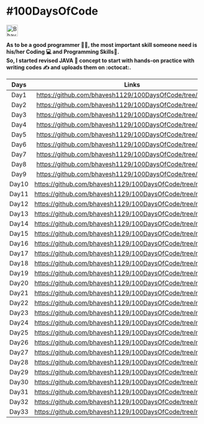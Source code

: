 # #100DaysOfCode

<a href="https://dev.to/bhavesh1129">
  <img src="https://d2fltix0v2e0sb.cloudfront.net/dev-badge.svg" alt="Bhavesh Garg's DEV Profile" height="30" width="30">
</a>

**As to be a good programmer	:man_technologist:, the most important skill someone need is his/her Coding :computer: and Programming Skills:star_struck:.  
So, I started revised JAVA :page_with_curl: concept to start with hands-on practice with writing codes	:writing_hand: and uploads them on :octocat:.**

| Days | Links |
| :---:   | :-: |
| Day1 | https://github.com/bhavesh1129/100DaysOfCode/tree/main/day1 |
| Day2 | https://github.com/bhavesh1129/100DaysOfCode/tree/main/day2 |
| Day3 | https://github.com/bhavesh1129/100DaysOfCode/tree/main/day3 |
| Day4 | https://github.com/bhavesh1129/100DaysOfCode/tree/main/day4 |
| Day5 | https://github.com/bhavesh1129/100DaysOfCode/tree/main/day5 |
| Day6 | https://github.com/bhavesh1129/100DaysOfCode/tree/main/day6 |
| Day7 | https://github.com/bhavesh1129/100DaysOfCode/tree/main/day7 |
| Day8 | https://github.com/bhavesh1129/100DaysOfCode/tree/main/day8 |
| Day9 | https://github.com/bhavesh1129/100DaysOfCode/tree/main/day9 |
| Day10 | https://github.com/bhavesh1129/100DaysOfCode/tree/main/day10 |
| Day11 | https://github.com/bhavesh1129/100DaysOfCode/tree/main/day11 |
| Day12 | https://github.com/bhavesh1129/100DaysOfCode/tree/main/day12 |
| Day13 | https://github.com/bhavesh1129/100DaysOfCode/tree/main/day13 |
| Day14 | https://github.com/bhavesh1129/100DaysOfCode/tree/main/day14 |
| Day15 | https://github.com/bhavesh1129/100DaysOfCode/tree/main/day15 |
| Day16 | https://github.com/bhavesh1129/100DaysOfCode/tree/main/day16 |
| Day17 | https://github.com/bhavesh1129/100DaysOfCode/tree/main/day17 |
| Day18 | https://github.com/bhavesh1129/100DaysOfCode/tree/main/day18 |
| Day19 | https://github.com/bhavesh1129/100DaysOfCode/tree/main/day19 |
| Day20 | https://github.com/bhavesh1129/100DaysOfCode/tree/main/day20 |
| Day21 | https://github.com/bhavesh1129/100DaysOfCode/tree/main/day21 |
| Day22 | https://github.com/bhavesh1129/100DaysOfCode/tree/main/day22 |
| Day23 | https://github.com/bhavesh1129/100DaysOfCode/tree/main/day23 |
| Day24 | https://github.com/bhavesh1129/100DaysOfCode/tree/main/day24 |
| Day25 | https://github.com/bhavesh1129/100DaysOfCode/tree/main/day25 |
| Day26 | https://github.com/bhavesh1129/100DaysOfCode/tree/main/day26 |
| Day27 | https://github.com/bhavesh1129/100DaysOfCode/tree/main/day27 |
| Day28 | https://github.com/bhavesh1129/100DaysOfCode/tree/main/day28 |
| Day29 | https://github.com/bhavesh1129/100DaysOfCode/tree/main/day29 |
| Day30 | https://github.com/bhavesh1129/100DaysOfCode/tree/main/day30 |
| Day31 | https://github.com/bhavesh1129/100DaysOfCode/tree/main/day31 |
| Day32 | https://github.com/bhavesh1129/100DaysOfCode/tree/main/day32 |
| Day33 | https://github.com/bhavesh1129/100DaysOfCode/tree/main/day33 |
